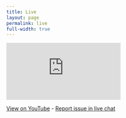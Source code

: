 ```yaml
---
title: Live
layout: page
permalink: live
full-width: true
---
```


<div class='embed-container'>
<iframe src='https://www.youtube.com/embed/7F1ASMwpc3A' frameborder='0' allowfullscreen></iframe>
</div>

[View on YouTube](http://www.youtube.com/user/OuachitaHillsMedia/live) - [Report issue in live chat](http://www.youtube.com/user/OuachitaHillsMedia/live)
